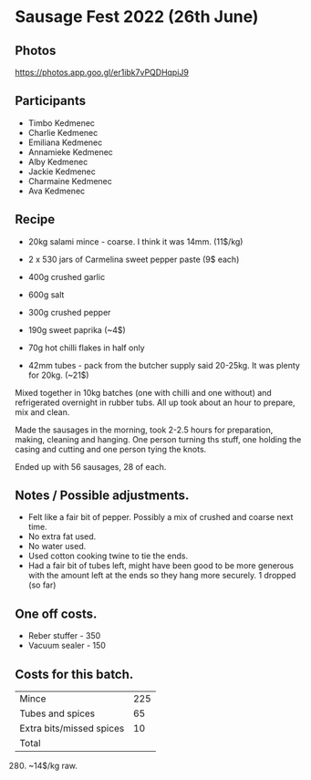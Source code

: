 # Sausage Fest 2022 (26th June)

## Photos

https://photos.app.goo.gl/er1ibk7vPQDHqpiJ9

## Participants

* Timbo Kedmenec
* Charlie Kedmenec
* Emiliana Kedmenec
* Annamieke Kedmenec
* Alby Kedmenec
* Jackie Kedmenec
* Charmaine Kedmenec
* Ava Kedmenec

## Recipe

* 20kg salami mince - coarse.  I think it was 14mm.  (11$/kg)

* 2 x 530 jars of Carmelina sweet pepper paste (9$ each)
* 400g crushed garlic
* 600g salt
* 300g crushed pepper
* 190g sweet paprika (~4$)
* 70g hot chilli flakes in half only
* 42mm tubes - pack from the butcher supply said 20-25kg.  It was plenty for 20kg. (~21$)

Mixed together in 10kg batches (one with chilli and one without) and refrigerated overnight in rubber tubs.  All up took about an hour to prepare, mix and clean.

Made the sausages in the morning, took 2-2.5 hours for preparation, making, cleaning and hanging.  One person turning ths stuff, one holding the casing and cutting and one person tying the knots.

Ended up with 56 sausages, 28 of each.

## Notes / Possible adjustments.

* Felt like a fair bit of pepper.  Possibly a mix of crushed and coarse next time.
* No extra fat used.
* No water used.
* Used cotton cooking twine to tie the ends.
* Had a fair bit of tubes left, might have been good to be more generous with the amount left at the ends so they hang more securely.  1 dropped (so far)

## One off costs.
*  Reber stuffer - 350
*  Vacuum sealer - 150

## Costs for this batch.

|   |   |
|---|---|
| Mince  | 225  |
| Tubes and spices  |  65 |
| Extra bits/missed spices  | 10  |
| Total |

280.  ~14$/kg raw.
